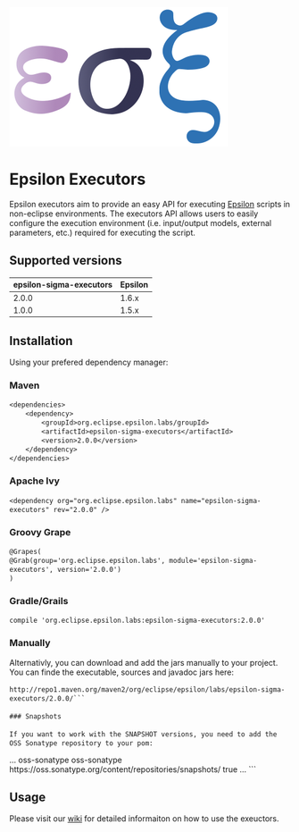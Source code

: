 
![Epsilon-Sigma-Executors](/epsilon-sigma-xi.png?raw=true)

# Epsilon Executors

Epsilon executors aim to provide an easy API for executing [Epsilon](https://www.eclipse.org/epsilon/) scripts in non-eclipse environments. The executors API allows users to easily configure the execution environment (i.e. input/output models, external parameters, etc.) required for executing the script. 




## Supported versions

epsilon-sigma-executors | Epsilon   | 
------------------------|-----------|
2.0.0                   | 1.6.x     |
1.0.0                   | 1.5.x     |



## Installation

Using your prefered dependency manager:

### Maven

```
<dependencies>
	<dependency>
   		<groupId>org.eclipse.epsilon.labs/groupId>
		<artifactId>epsilon-sigma-executors</artifactId>
		<version>2.0.0</version>
	</dependency>
</dependencies>
```
### Apache Ivy
```
<dependency org="org.eclipse.epsilon.labs" name="epsilon-sigma-executors" rev="2.0.0" />
```

### Groovy Grape
```
@Grapes( 
@Grab(group='org.eclipse.epsilon.labs', module='epsilon-sigma-executors', version='2.0.0') 
)
```
### Gradle/Grails

```
compile 'org.eclipse.epsilon.labs:epsilon-sigma-executors:2.0.0'
```

### Manually

Alternativly, you can download and add the jars manually to your project. You can finde the executable, sources and javadoc jars here:

```
http://repo1.maven.org/maven2/org/eclipse/epsilon/labs/epsilon-sigma-executors/2.0.0/```

### Snapshots

If you want to work with the SNAPSHOT versions, you need to add the OSS Sonatype repository to your pom:

```

<repositories>
	...
	<repository>
   		<id>oss-sonatype</id>
		<name>oss-sonatype</name>
		<url>https://oss.sonatype.org/content/repositories/snapshots/</url>
		<snapshots>
			<enabled>true</enabled>
		</snapshots>
		</repository>
	</repositories>
	...
<repositories>	
```

## Usage

Please visit our [wiki](https://github.com/epsilonlabs/epsilon-sigma-executors/wiki) for detailed informaiton on how to use the exeuctors.